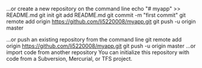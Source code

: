 …or create a new repository on the command line
echo "# myapp" >> README.md
git init
git add README.md
git commit -m "first commit"
git remote add origin https://github.com/li5220008/myapp.git
git push -u origin master
                
…or push an existing repository from the command line
git remote add origin https://github.com/li5220008/myapp.git
git push -u origin master
…or import code from another repository
You can initialize this repository with code from a Subversion, Mercurial, or TFS project.
